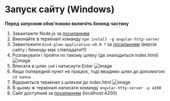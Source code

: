 # Запуск сайту (Windows)
**Перед запуском обов'язково включіть бекенд частину**
1. Завантажте Node.js за [посиланням](https://nodejs.org/en)
2. Виконайте в терміналі команду `npm install -g angular-http-server`
3. Завантажити `mind-glow-application-v0.0.?` за [посиланням](https://github.com/Natus-Vincere-Programming/MindGlow-application/releases) (версія сайту і бекенду має співпадати!!!)
4. Розпакувати і пройти по такому шляху (де знаходиться index.html) ![image](https://github.com/Natus-Vincere-Programming/MindGlow-application/assets/113195769/243ee096-09fd-4b23-b726-013954fee1d0)
5. Вписати в шлях `cmd` і натиснути Enter ![image](https://github.com/Natus-Vincere-Programming/MindGlow-application/assets/113195769/b1ba5144-30e8-4e04-95bd-e8f3f900bff1)
6. Якщо попередній пункт не працює, тоді вводимо шлях до допомогою `cd папка`
7. Відкриється термінал з шляхом до index.html ![image](https://github.com/Natus-Vincere-Programming/MindGlow-application/assets/113195769/93d5ed4a-bbd8-4dd4-a42c-8f1722a914db)
8. В цьому ж терміналі написати команду `angular-http-server -p 4200`
9. Сайт доступний за [посиланням](http://localhost:4200) (localhost:4200)


